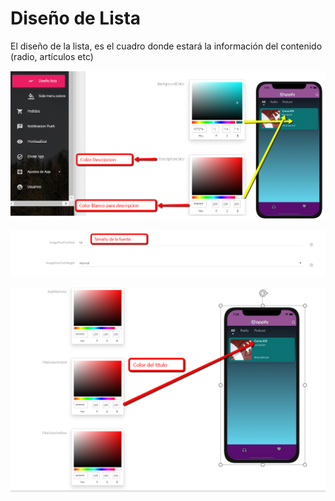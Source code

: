 # Diseño de Lista

El diseño de la lista, es el cuadro donde estará la información del contenido \(radio, artículos etc\)

![](../../.gitbook/assets/diseno_lista%20%281%29.png)

![Eliges el tama&#xF1;o de la letra](../../.gitbook/assets/lista_fuente.png)

![Eliges el color del titulo](../../.gitbook/assets/diseno_lista_titulo.png)

